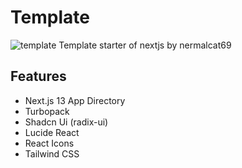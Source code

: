# Template
![template](https://github.com/nermalcat69/template/assets/73933669/44353f16-d512-4795-bc78-c4e1bdbe234f)
Template starter of nextjs by nermalcat69

## Features

- Next.js 13 App Directory
- Turbopack
- Shadcn Ui (radix-ui)
- Lucide React
- React Icons
- Tailwind CSS
